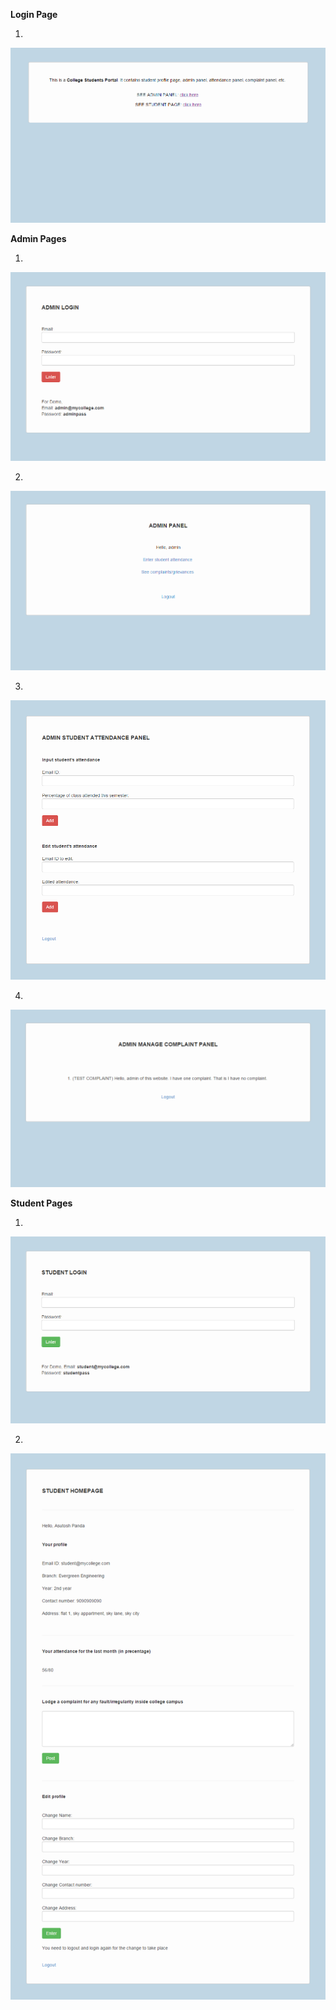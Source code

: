 <b>Login Page</b>

1. <br>
![Screenshot 1](https://github.com/Asutosh11/College-Student-Portal/blob/master/Screenshots/1.PNG "")



<b>Admin Pages</b>

1. <br>
![Screenshot 2](https://github.com/Asutosh11/College-Student-Portal/blob/master/Screenshots/admin/2.PNG "")

2. <br>
![Screenshot 3](https://github.com/Asutosh11/College-Student-Portal/blob/master/Screenshots/admin/5.PNG "")

3. <br>
![Screenshot 1](https://github.com/Asutosh11/College-Student-Portal/blob/master/Screenshots/admin/6.png "")

4. <br>
![Screenshot 2](https://github.com/Asutosh11/College-Student-Portal/blob/master/Screenshots/admin/7.PNG "")



<b>Student Pages</b>

1. <br>
![Screenshot 3](https://github.com/Asutosh11/College-Student-Portal/blob/master/Screenshots/student/3.PNG "")

2. <br>
![Screenshot 3](https://github.com/Asutosh11/College-Student-Portal/blob/master/Screenshots/student/4.png "")

